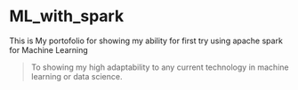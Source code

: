 # ML_with_spark

This is My portofolio for showing my ability for first try using apache spark for Machine Learning

> To showing my high adaptability to any current technology in machine learning or data science.

